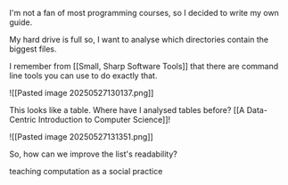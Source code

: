 I'm not a fan of most programming courses, so I decided to write my own guide.

My hard drive is full so, I want to analyse which directories contain the biggest files.

I remember from [[Small, Sharp Software Tools]] that there are command line tools you can use to do exactly that.

![[Pasted image 20250527130137.png]]

This looks like a table. Where have I analysed tables before? [[A Data-Centric Introduction to Computer Science]]!

![[Pasted image 20250527131351.png]]

So, how can we improve the list's readability?

teaching computation as a social practice